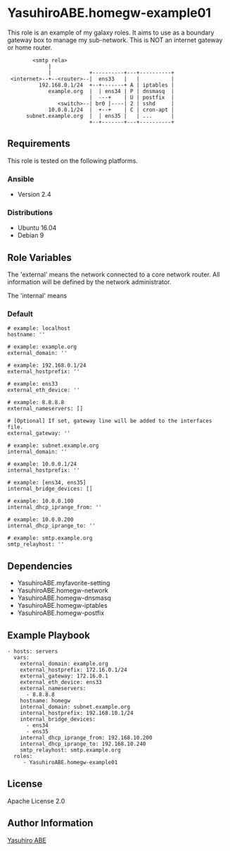 YasuhiroABE.homegw-example01
============================

This role is an example of my galaxy roles.
It aims to use as a boundary gateway box to manage my sub-network.
This is NOT an internet gateway or home router.

            <smtp rela>
                 |
                 |            +----------+---+----------+
     <internet>--+--<router>--|  ens33   |   |          |
              192.168.0.1/24  +--+-------+ A | iptables |
                 example.org  |  | ens34 | P | dnsmasq  |
                              |  ---+    | U | postfix  |
                    <switch>--| br0 |----| 2 | sshd     |
                 10.0.0.1/24  |  +--+    | C | cron-apt |
          subnet.example.org  |  | ens35 |   | ...      |
                              +--+-------+---+----------+

Requirements
------------

This role is tested on the following platforms.

### Ansible
- Version 2.4

### Distributions
- Ubuntu 16.04
- Debian 9

Role Variables
--------------

The 'external' means the network connected to a core network router.
All information will be defined by the network administrator.

The 'internal' means 

### Default
    # example: localhost
    hostname: ''
    
    # example: example.org
    external_domain: ''
    
    # example: 192.168.0.1/24
    external_hostprefix: ''
    
    # example: ens33
    external_eth_device: ''
    
    # example: 8.8.8.8
    external_nameservers: []
    
    # [Optional] If set, gateway line will be added to the interfaces file.
    external_gateway: ''
    
    # example: subnet.example.org
    internal_domain: ''
    
    # example: 10.0.0.1/24
    internal_hostprefix: ''

    # example: [ens34, ens35]
    internal_bridge_devices: []
    
    # example: 10.0.0.100
    internal_dhcp_iprange_from: ''
    
    # example: 10.0.0.200
    internal_dhcp_iprange_to: ''
    
    # example: smtp.example.org
    smtp_relayhost: ''

Dependencies
------------

* YasuhiroABE.myfavorite-setting
* YasuhiroABE.homegw-network
* YasuhiroABE.homegw-dnsmasq 
* YasuhiroABE.homegw-iptables
* YasuhiroABE.homegw-postfix

Example Playbook
----------------

    - hosts: servers
      vars:
        external_domain: example.org
        external_hostprefix: 172.16.0.1/24
        external_gateway: 172.16.0.1
        external_eth_device: ens33
        external_nameservers:
          - 8.8.8.8
        hostname: homegw
        internal_domain: subnet.example.org
        internal_hostprefix: 192.168.10.1/24
        internal_bridge_devices:
          - ens34
          - ens35
        internal_dhcp_iprange_from: 192.168.10.200
        internal_dhcp_iprange_to: 192.168.10.240
        smtp_relayhost: smtp.example.org
      roles:
         - YasuhiroABE.homegw-example01

License
-------

Apache License 2.0

Author Information
------------------

[Yasuhiro ABE](http://www.yasundial.org/foaf.xml)
